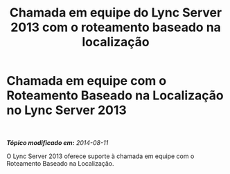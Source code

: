 ﻿---
title: Chamada em equipe do Lync Server 2013 com o roteamento baseado na localização
TOCTitle: Chamada em equipe
ms:assetid: f882c193-ec3e-4712-b6da-30e1d99d47cd
ms:mtpsurl: https://technet.microsoft.com/pt-br/library/Dn781123(v=OCS.15)
ms:contentKeyID: 62757546
ms.date: 05/19/2016
mtps_version: v=OCS.15
ms.translationtype: HT
---

# Chamada em equipe com o Roteamento Baseado na Localização no Lync Server 2013

 

_**Tópico modificado em:** 2014-08-11_

O Lync Server 2013 oferece suporte à chamada em equipe com o Roteamento Baseado na Localização.


